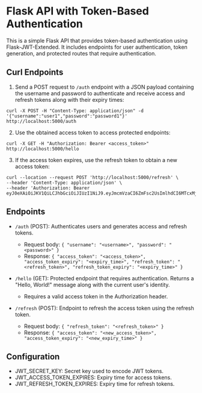 # Flask API with Token-Based Authentication

This is a simple Flask API that provides token-based authentication using Flask-JWT-Extended. It includes endpoints for user authentication, token generation, and protected routes that require authentication.

## Curl Endpoints

1. Send a POST request to `/auth` endpoint with a JSON payload containing the username and password to authenticate and receive access and refresh tokens along with their expiry times:



```
curl -X POST -H "Content-Type: application/json" -d '{"username":"user1","password":"password1"}' http://localhost:5000/auth
```

2. Use the obtained access token to access protected endpoints:


```
curl -X GET -H "Authorization: Bearer <access_token>" http://localhost:5000/hello
```
3. If the access token expires, use the refresh token to obtain a new access token:

```
curl --location --request POST 'http://localhost:5000/refresh' \
--header 'Content-Type: application/json' \
--header 'Authorization: Bearer eyJ0eXAiOiJKV1QiLCJhbGciOiJIUzI1NiJ9.eyJmcmVzaCI6ZmFsc2UsImlhdCI6MTcxMjA1NzQ5NSwianRpIjoiOTFlMDk3Y2EtNTA5ZS00YmIzLWJjOGYtZWE1OWYzYzA1ZTRjIiwibmJmIjoxNzEyMDU3NDk1LCJ0eXBlIjoicmVmcmVzaCIsInN1YiI6InVzZXIxIiwiZXhwIjoxNzE0NjQ5NDk1fQ.Xgl7Xej6YZ3JiqQJba1nRfTlpGjZvjppTnBLZ0JsdLU'
```

## Endpoints

- `/auth` (POST): Authenticates users and generates access and refresh tokens.
  - Request body: `{ "username": "<username>", "password": "<password>" }`
  - Response: `{ "access_token": "<access_token>", "access_token_expiry": "<expiry_time>", "refresh_token": "<refresh_token>", "refresh_token_expiry": "<expiry_time>" }`

- `/hello` (GET): Protected endpoint that requires authentication. Returns a "Hello, World!" message along with the current user's identity.
  - Requires a valid access token in the Authorization header.

- `/refresh` (POST): Endpoint to refresh the access token using the refresh token.
  - Request body: `{ "refresh_token": "<refresh_token>" }`
  - Response: `{ "access_token": "<new_access_token>", "access_token_expiry": "<new_expiry_time>" }`

## Configuration

- JWT_SECRET_KEY: Secret key used to encode JWT tokens.
- JWT_ACCESS_TOKEN_EXPIRES: Expiry time for access tokens.
- JWT_REFRESH_TOKEN_EXPIRES: Expiry time for refresh tokens.
